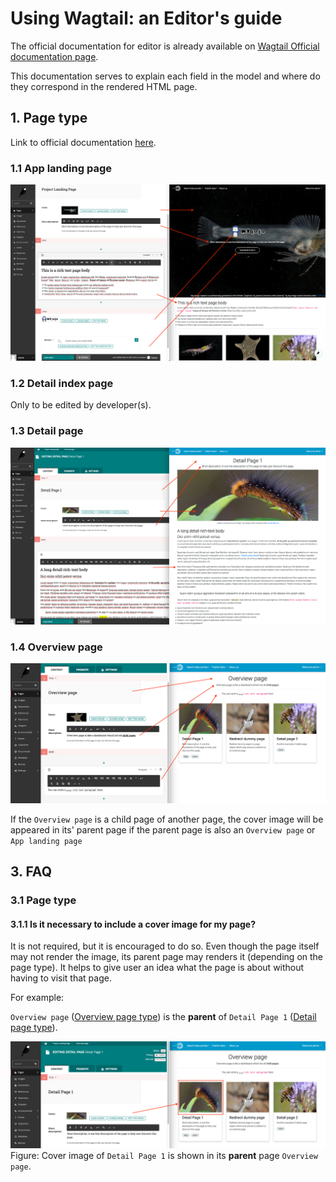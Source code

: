 # Using Wagtail: an Editor's guide

The official documentation for editor is already available on [Wagtail Official documentation page](https://docs.wagtail.io/en/v2.7/editor_manual/index.html).

This documentation serves to explain each field in the model and where do they correspond in the rendered HTML page.

## 1. Page type

Link to official documentation [here](https://docs.wagtail.io/en/v2.7/editor_manual/new_pages/selecting_a_page_type.html).

### 1.1 App landing page

![Screenshot](images/01.1_app-landing-page.png)

### 1.2 Detail index page

Only to be edited by developer(s).

### 1.3 Detail page

![Screenshot](images/01.3_detail-page.png)

### 1.4 Overview page

![Screenshot](images/01.4_overview-page.png)

If the `Overview page` is a child page of another page, the cover image will be appeared in its' parent page if the 
parent page is also an `Overview page` or `App landing page`

## 3. FAQ

### 3.1 Page type

#### 3.1.1 Is it necessary to include a cover image for my page?

It is not required, but it is encouraged to do so. Even though the page itself may not render the image, its parent 
page may renders it (depending on the page type). It helps to give user an idea what the page is about without having 
to visit that page. 

For example: 

`Overview page` ([Overview page type](#14-overview-page)) is the **parent** of `Detail Page 1` 
([Detail page type](#13-detail-page)). 

![Screenshot](images/03.1.1_cover-img-in-parent-page.png)
Figure: Cover image of `Detail Page 1` is shown in its **parent** page `Overview page`.


